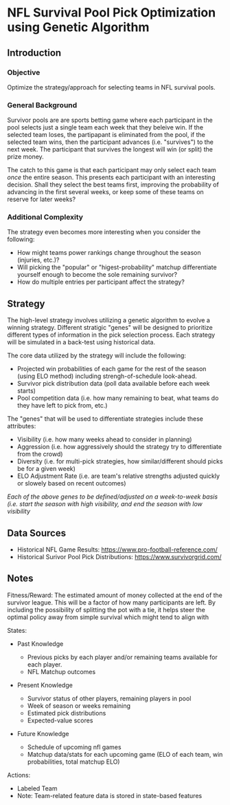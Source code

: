 # NFL Survival Pool Pick Optimization using Genetic Algorithm

## Introduction

### Objective
Optimize the strategy/approach for selecting teams in NFL survival pools.

### General Background
Survivor pools are are sports betting game where each participant in the pool selects just a single team each week that they beleive win. If the selected team loses, the partipapant is eliminated from the pool, if the selected team wins, then the participant advances (i.e. "survives") to the next week.  The participant that survives the longest will win (or split) the prize money.

The catch to this game is that each participant may only select each team *once* the entire season. This presents each participant with an interesting decision.  Shall they select the best teams first, improving the probability of advancing in the first several weeks, or keep some of these teams on reserve for later weeks?

### Additional Complexity
The strategy even becomes more interesting when you consider the following:
  * How might teams power rankings change throughout the season (injuries, etc.)?
  * Will picking the "popular" or "higest-probability" matchup differentiate yourself enough to become the sole remaining survivor?
  * How do multiple entries per participant affect the strategy?
  
  
## Strategy
The high-level strategy involves utilizing a genetic algorithm to evolve a winning strategy.  Different stratigic "genes" will be designed to prioritize different types of information in the pick selection process.  Each strategy will be simulated in a back-test using historical data.

The core data utilized by the strategy will include the following:
  * Projected win probabilities of each game for the rest of the season (using ELO method) including strengh-of-schedule look-ahead.
  * Survivor pick distribution data (poll data available before each week starts)
  * Pool competition data (i.e. how many remaining to beat, what teams do they have left to pick from, etc.)
  
The "genes" that will be used to differentiate strategies include these attributes:
  * Visibility (i.e. how many weeks ahead to consider in planning)
  * Aggression (i.e. how aggressively should the strategy try to differentiate from the crowd)
  * Diversity (i.e. for multi-pick strategies, how similar/different should picks be for a given week)
  * ELO Adjustment Rate (i.e. are team's relative strengths adjusted quickly or slowely based on recent outcomes)
  
  *Each of the above genes to be defined/adjusted on a week-to-week basis (i.e. start the season with high visibility, and end the season with low visibility*
  
## Data Sources
  * Historical NFL Game Results:  https://www.pro-football-reference.com/
  * Historical Surivor Pool Pick Distributions:  https://www.survivorgrid.com/


## Notes

Fitness/Reward:  The estimated amount of money collected at the end of the survivor league. This will be a factor of how many participants are left. By including the possibility of splitting the pot with a tie, it helps steer the optimal policy away from simple survival which might tend to align with 

States:
  * Past Knowledge
    * Previous picks by each player and/or remaining teams available for each player.
    * NFL Matchup outcomes

  * Present Knowledge 
    * Survivor status of other players, remaining players in pool
    * Week of season or weeks remaining
    * Estimated pick distributions
    * Expected-value scores

  * Future Knowledge
    * Schedule of upcoming nfl games
    * Matchup data/stats for each upcoming game (ELO of each team, win probabilities, total matchup ELO)


Actions:
  * Labeled Team
  * Note: Team-related feature data is stored in state-based features
